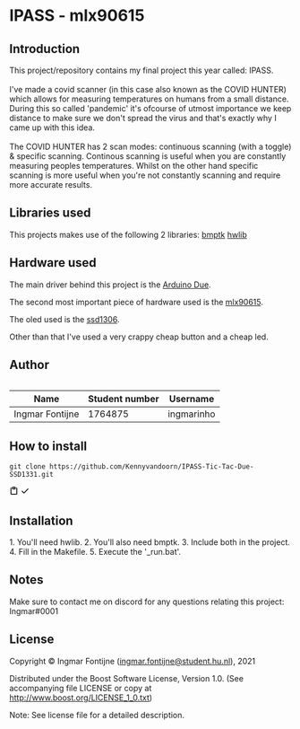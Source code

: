 <h1>IPASS - mlx90615</h1>
<h2>Introduction</h2>
This project/repository contains my final project this year called: IPASS.
<br>
<br>
I've made a covid scanner (in this case also known as the COVID HUNTER) which allows for measuring temperatures on humans from a small distance. During this so called 'pandemic' it's ofcourse of utmost importance we keep distance to make sure we don't spread the virus and that's exactly why I came up with this idea.
<br>
<br>
The COVID HUNTER has 2 scan modes: continuous scanning (with a toggle) & specific scanning. Continous scanning is useful when you are constantly measuring peoples temperatures. Whilst on the other hand specific scanning is more useful when you're not constantly scanning and require more accurate results.

<h2>Libraries used</h2>
This projects makes use of the following 2 libraries:
<a href="https://github.com/wovo/bmptk">bmptk</a>
<a href="https://github.com/wovo/hwlib">hwlib</a>

<h2>Hardware used</h2>
The main driver behind this project is the <a href="https://store.arduino.cc/arduino-due">Arduino Due</a>.

The second most important piece of hardware used is the <a href="https://hu-hbo-ict.gitlab.io/turing-lab/ti-lab-shop/sensor-temp-ir-1.html">mlx90615</a>.

The oled used is the <a href="https://hu-hbo-ict.gitlab.io/turing-lab/ti-lab-shop/oled-1.html">ssd1306</a>.

Other than that I've used a very crappy cheap button and a cheap led.

<h2>Author</h2>
<table style="width:100%">

| Name            | Student number | Username      |
| --------------- | -------------- | ------------- |
| Ingmar Fontijne | 1764875        | ingmarinho    |

</table>

<h2>How to install</h2>

<pre style="position: relative;" lang="git"><code>git clone https://github.com/Kennyvandoorn/IPASS-Tic-Tac-Due-SSD1331.git</code></pre>
<div class="zeroclipboard-container position-absolute right-0 top-0">
    <clipboard-copy aria-label="Copy" class="ClipboardButton btn js-clipboard-copy m-2 p-0 tooltipped-no-delay" data-copy-feedback="Copied!" data-tooltip-direction="w" value="git clone https://github.com/ingmarinho/IPASS.git
" tabindex="0" role="button">
      <svg aria-hidden="true" viewBox="0 0 16 16" version="1.1" data-view-component="true" height="16" width="16" class="octicon octicon-clippy js-clipboard-clippy-icon m-2">
    <path fill-rule="evenodd" d="M5.75 1a.75.75 0 00-.75.75v3c0 .414.336.75.75.75h4.5a.75.75 0 00.75-.75v-3a.75.75 0 00-.75-.75h-4.5zm.75 3V2.5h3V4h-3zm-2.874-.467a.75.75 0 00-.752-1.298A1.75 1.75 0 002 3.75v9.5c0 .966.784 1.75 1.75 1.75h8.5A1.75 1.75 0 0014 13.25v-9.5a1.75 1.75 0 00-.874-1.515.75.75 0 10-.752 1.298.25.25 0 01.126.217v9.5a.25.25 0 01-.25.25h-8.5a.25.25 0 01-.25-.25v-9.5a.25.25 0 01.126-.217z"></path>
</svg>
      <svg aria-hidden="true" viewBox="0 0 16 16" version="1.1" data-view-component="true" height="16" width="16" class="octicon octicon-check js-clipboard-check-icon color-text-success d-none m-2">
    <path fill-rule="evenodd" d="M13.78 4.22a.75.75 0 010 1.06l-7.25 7.25a.75.75 0 01-1.06 0L2.22 9.28a.75.75 0 011.06-1.06L6 10.94l6.72-6.72a.75.75 0 011.06 0z"></path>
</svg>
    </clipboard-copy>
  </div>
  </div>

<h2>Installation</h2>
1. You'll need hwlib.
2. You'll also need bmptk.
3. Include both in the project.
<br>
4. Fill in the Makefile.
5. Execute the '_run.bat'.

<h2>Notes</h2>
Make sure to contact me on discord for any questions relating this project: Ingmar#0001

<h2>License</h2>

Copyright © Ingmar Fontijne (ingmar.fontijne@student.hu.nl), 2021

Distributed under the Boost Software License, Version 1.0. (See accompanying file LICENSE or copy at http://www.boost.org/LICENSE_1_0.txt)

Note: See license file for a detailed description.
